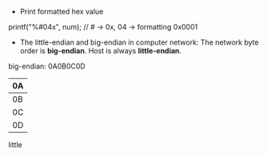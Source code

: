 + Print formatted hex value

printf("%#04x", num); // # -> 0x, 04 -> formatting 0x0001

+ The little-endian and big-endian in computer network: The network byte order is **big-endian**. Host is always **little-endian**.

big-endian: 0A0B0C0D

|0A|
|--|
|0B|
|0C|
|0D|


little
